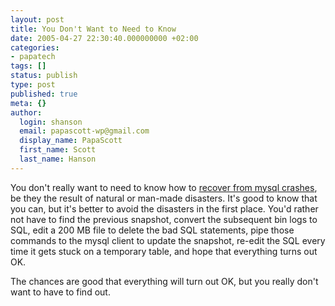 ```yaml
---
layout: post
title: You Don't Want to Need to Know
date: 2005-04-27 22:30:40.000000000 +02:00
categories:
- papatech
tags: []
status: publish
type: post
published: true
meta: {}
author:
  login: shanson
  email: papascott-wp@gmail.com
  display_name: PapaScott
  first_name: Scott
  last_name: Hanson
---
```

<p>You don't really want to need to know how to <a href="http://dev.mysql.com/tech-resources/articles/recovering-from-crashes.html" title="Recovering from Crashes">recover from mysql crashes</a>, be they the result of natural or man-made disasters. It's good to know that you can, but it's better to avoid the disasters in the first place. You'd rather not have to find the previous snapshot, convert the subsequent bin logs to SQL, edit a 200 MB file to delete the bad SQL statements, pipe those commands to the mysql client to update the snapshot, re-edit the SQL every time it gets stuck on a temporary table, and hope that everything turns out OK.</p>
<p>The chances are good that everything will turn out OK, but you really don't want to have to find out.</p>
